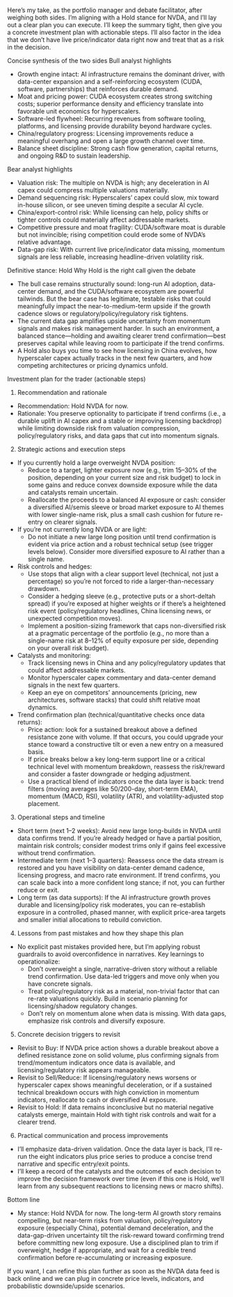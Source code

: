 Here’s my take, as the portfolio manager and debate facilitator, after weighing both sides. I’m aligning with a Hold stance for NVDA, and I’ll lay out a clear plan you can execute. I’ll keep the summary tight, then give you a concrete investment plan with actionable steps. I’ll also factor in the idea that we don’t have live price/indicator data right now and treat that as a risk in the decision.

Concise synthesis of the two sides
Bull analyst highlights
- Growth engine intact: AI infrastructure remains the dominant driver, with data-center expansion and a self-reinforcing ecosystem (CUDA, software, partnerships) that reinforces durable demand.
- Moat and pricing power: CUDA ecosystem creates strong switching costs; superior performance density and efficiency translate into favorable unit economics for hyperscalers.
- Software-led flywheel: Recurring revenues from software tooling, platforms, and licensing provide durability beyond hardware cycles.
- China/regulatory progress: Licensing improvements reduce a meaningful overhang and open a large growth channel over time.
- Balance sheet discipline: Strong cash flow generation, capital returns, and ongoing R&D to sustain leadership.

Bear analyst highlights
- Valuation risk: The multiple on NVDA is high; any deceleration in AI capex could compress multiple valuations materially.
- Demand sequencing risk: Hyperscalers’ capex could slow, mix toward in-house silicon, or see uneven timing despite a secular AI cycle.
- China/export-control risk: While licensing can help, policy shifts or tighter controls could materially affect addressable markets.
- Competitive pressure and moat fragility: CUDA/software moat is durable but not invincible; rising competition could erode some of NVDA’s relative advantage.
- Data-gap risk: With current live price/indicator data missing, momentum signals are less reliable, increasing headline-driven volatility risk.

Definitive stance: Hold
Why Hold is the right call given the debate
- The bull case remains structurally sound: long-run AI adoption, data-center demand, and the CUDA/software ecosystem are powerful tailwinds. But the bear case has legitimate, testable risks that could meaningfully impact the near-to-medium-term upside if the growth cadence slows or regulatory/policy/regulatory risk tightens.
- The current data gap amplifies upside uncertainty from momentum signals and makes risk management harder. In such an environment, a balanced stance—holding and awaiting clearer trend confirmation—best preserves capital while leaving room to participate if the trend confirms.
- A Hold also buys you time to see how licensing in China evolves, how hyperscaler capex actually tracks in the next few quarters, and how competing architectures or pricing dynamics unfold.

Investment plan for the trader (actionable steps)
1) Recommendation and rationale
- Recommendation: Hold NVDA for now.
- Rationale: You preserve optionality to participate if trend confirms (i.e., a durable uplift in AI capex and a stable or improving licensing backdrop) while limiting downside risk from valuation compression, policy/regulatory risks, and data gaps that cut into momentum signals.

2) Strategic actions and execution steps
- If you currently hold a large overweight NVDA position:
  - Reduce to a target, lighter exposure now (e.g., trim 15–30% of the position, depending on your current size and risk budget) to lock in some gains and reduce convex downside exposure while the data and catalysts remain uncertain.
  - Reallocate the proceeds to a balanced AI exposure or cash: consider a diversified AI/semis sleeve or broad market exposure to AI themes with lower single-name risk, plus a small cash cushion for future re-entry on clearer signals.
- If you’re not currently long NVDA or are light:
  - Do not initiate a new large long position until trend confirmation is evident via price action and a robust technical setup (see trigger levels below). Consider more diversified exposure to AI rather than a single name.
- Risk controls and hedges:
  - Use stops that align with a clear support level (technical, not just a percentage) so you’re not forced to ride a larger-than-necessary drawdown.
  - Consider a hedging sleeve (e.g., protective puts or a short-deltah spread) if you’re exposed at higher weights or if there’s a heightened risk event (policy/regulatory headlines, China licensing news, or unexpected competition moves).
  - Implement a position-sizing framework that caps non-diversified risk at a pragmatic percentage of the portfolio (e.g., no more than a single-name risk at 8–12% of equity exposure per side, depending on your overall risk budget).
- Catalysts and monitoring:
  - Track licensing news in China and any policy/regulatory updates that could affect addressable markets.
  - Monitor hyperscaler capex commentary and data-center demand signals in the next few quarters.
  - Keep an eye on competitors’ announcements (pricing, new architectures, software stacks) that could shift relative moat dynamics.
- Trend confirmation plan (technical/quantitative checks once data returns):
  - Price action: look for a sustained breakout above a defined resistance zone with volume. If that occurs, you could upgrade your stance toward a constructive tilt or even a new entry on a measured basis.
  - If price breaks below a key long-term support line or a critical technical level with momentum breakdown, reassess the risk/reward and consider a faster downgrade or hedging adjustment.
  - Use a practical blend of indicators once the data layer is back: trend filters (moving averages like 50/200-day, short-term EMA), momentum (MACD, RSI), volatility (ATR), and volatility-adjusted stop placement.

3) Operational steps and timeline
- Short term (next 1–2 weeks): Avoid new large long-builds in NVDA until data confirms trend. If you’re already hedged or have a partial position, maintain risk controls; consider modest trims only if gains feel excessive without trend confirmation.
- Intermediate term (next 1–3 quarters): Reassess once the data stream is restored and you have visibility on data-center demand cadence, licensing progress, and macro rate environment. If trend confirms, you can scale back into a more confident long stance; if not, you can further reduce or exit.
- Long term (as data supports): If the AI infrastructure growth proves durable and licensing/policy risk moderates, you can re-establish exposure in a controlled, phased manner, with explicit price-area targets and smaller initial allocations to rebuild conviction.

4) Lessons from past mistakes and how they shape this plan
- No explicit past mistakes provided here, but I’m applying robust guardrails to avoid overconfidence in narratives. Key learnings to operationalize:
  - Don’t overweight a single, narrative-driven story without a reliable trend confirmation. Use data-led triggers and move only when you have concrete signals.
  - Treat policy/regulatory risk as a material, non-trivial factor that can re-rate valuations quickly. Build in scenario planning for licensing/shadow regulatory changes.
  - Don’t rely on momentum alone when data is missing. With data gaps, emphasize risk controls and diversify exposure.

5) Concrete decision triggers to revisit
- Revisit to Buy: If NVDA price action shows a durable breakout above a defined resistance zone on solid volume, plus confirming signals from trend/momentum indicators once data is available, and licensing/regulatory risk appears manageable.
- Revisit to Sell/Reduce: If licensing/regulatory news worsens or hyperscaler capex shows meaningful deceleration, or if a sustained technical breakdown occurs with high conviction in momentum indicators, reallocate to cash or diversified AI exposure.
- Revisit to Hold: If data remains inconclusive but no material negative catalysts emerge, maintain Hold with tight risk controls and wait for a clearer trend.

6) Practical communication and process improvements
- I’ll emphasize data-driven validation. Once the data layer is back, I’ll re-run the eight indicators plus price series to produce a concise trend narrative and specific entry/exit points.
- I’ll keep a record of the catalysts and the outcomes of each decision to improve the decision framework over time (even if this one is Hold, we’ll learn from any subsequent reactions to licensing news or macro shifts).

Bottom line
- My stance: Hold NVDA for now. The long-term AI growth story remains compelling, but near-term risks from valuation, policy/regulatory exposure (especially China), potential demand deceleration, and the data-gap-driven uncertainty tilt the risk-reward toward confirming trend before committing new long exposure. Use a disciplined plan to trim if overweight, hedge if appropriate, and wait for a credible trend confirmation before re-accumulating or increasing exposure.

If you want, I can refine this plan further as soon as the NVDA data feed is back online and we can plug in concrete price levels, indicators, and probabilistic downside/upside scenarios.